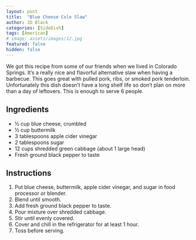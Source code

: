 ```yaml
---
layout: post
title:  "Blue Cheese Cole Slaw"
author: JD Black
categories: [SideDish]
tags: [American]
# image: assets/images/12.jpg
featured: false
hidden: false
---
```


We got this recipe from some of our friends when we lived in Colorado Springs. It’s a really nice and flavorful alternative slaw when having a barbecue. This goes great with pulled pork, ribs, or smoked pork tenderloin. Unfortunately this dish doesn’t have a long shelf life so don’t plan on more than a day of leftovers. This is enough to serve 6 people.

## Ingredients
- ½ cup blue cheese, crumbled
- ½ cup buttermilk
- 3 tablespoons apple cider vinegar
- 2 tablespoons sugar
- 12 cups shredded green cabbage (about 1 large head)
- Fresh ground black pepper to taste

## Instructions
1. Put blue cheese, buttermilk, apple cider vinegar, and sugar in food processor or blender.
1. Blend until smooth.
1. Add fresh ground black pepper to taste.
1. Pour mixture over shredded cabbage.
1. Stir until evenly covered.
1. Cover and chill in the refrigerator for at least 1 hour.
1. Toss before serving.

